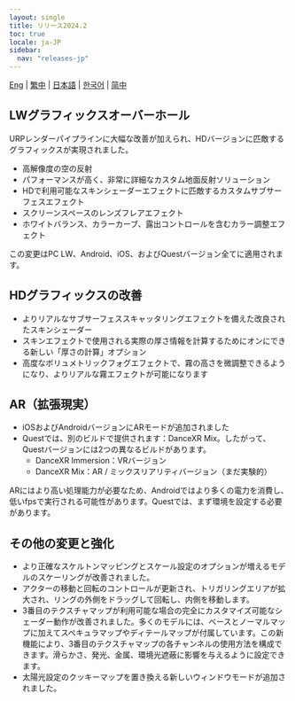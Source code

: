 ```yaml
---
layout: single
title: リリース2024.2
toc: true
locale: ja-JP
sidebar:
  nav: "releases-jp"
---
```

[Eng](/dancexr/releases/2024.2) | [繁中](/tw/dancexr/releases/2024.2) | [日本語](/jp/dancexr/releases/2024.2) | [한국어](/kr/dancexr/releases/2024.2) | [简中](/zh/dancexr/releases/2024.2)

## LWグラフィックスオーバーホール
URPレンダーパイプラインに大幅な改善が加えられ、HDバージョンに匹敵するグラフィックスが実現されました。
* 高解像度の空の反射
* パフォーマンスが高く、非常に詳細なカスタム地面反射ソリューション
* HDで利用可能なスキンシェーダーエフェクトに匹敵するカスタムサブサーフェスエフェクト
* スクリーンスペースのレンズフレアエフェクト
* ホワイトバランス、カラーカーブ、露出コントロールを含むカラー調整エフェクト

この変更はPC LW、Android、iOS、およびQuestバージョン全てに適用されます。

## HDグラフィックスの改善
* よりリアルなサブサーフェススキャッタリングエフェクトを備えた改良されたスキンシェーダー
* スキンエフェクトで使用される実際の厚さ情報を計算するためにオンにできる新しい「厚さの計算」オプション
* 高度なボリュメトリックフォグエフェクトで、霧の高さを微調整できるようになり、よりリアルな霧エフェクトが可能になります

## AR（拡張現実）
* iOSおよびAndroidバージョンにARモードが追加されました
* Questでは、別のビルドで提供されます：DanceXR Mix。したがって、Questバージョンには2つの異なるビルドがあります。
    * DanceXR Immersion：VRバージョン
    * DanceXR Mix：AR / ミックスリアリティバージョン（まだ実験的）

ARにはより高い処理能力が必要なため、Androidではより多くの電力を消費し、低いfpsで実行される可能性があります。Questでは、まず環境を設定する必要があります。

## その他の変更と強化
* より正確なスケルトンマッピングとスケール設定のオプションが増えるモデルのスケーリングが改善されました。
* アクターの移動と回転のコントロールが更新され、トリガリングエリアが拡大され、リングの外側をドラッグして回転し、内側を移動します。
* 3番目のテクスチャマップが利用可能な場合の完全にカスタマイズ可能なシェーダー動作が改善されました。多くのモデルには、ベースとノーマルマップに加えてスペキュラマップやディテールマップが付属しています。この新機能により、3番目のテクスチャマップの各チャンネルの使用方法を構成できます。滑らかさ、発光、金属、環境光遮蔽に影響を与えるように設定できます。
* 太陽光設定のクッキーマップを置き換える新しいウィンドウモードが追加されました。